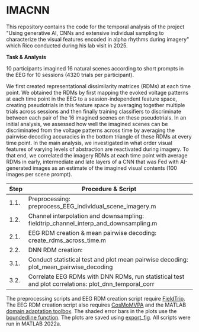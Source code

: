 # IMACNN
 
This repository contains the code for the temporal analysis of the project "Using generative AI, CNNs and extensive individual sampling to characterize the visual features encoded in alpha rhythms during imagery" which Rico conducted during his lab visit in 2025.

**Task & Analysis**

10 participants imagined 16 natural scenes according to short prompts in the EEG for 10 sessions (4320 trials per participant).

We first created representational dissimilarity matrices (RDMs) at each time point. We obtained the RDMs by first mapping the evoked voltage patterns at each time point in the EEG to a session-independent feature space, creating pseudotrials in this feature space by averaging together multiple trials across sessions and then finally training classifiers to discriminate between each pair of the 16 imagined scenes on these pseudotrials. In an initial analysis, we assessed how well the imagined scenes can be discriminated from the voltage patterns across time by averaging the pairwise decoding accuracies in the bottom triangle of these RDMs at every time point. In the main analysis, we investigated in what order visual features of varying levels of abstraction are reactivated during imagery. To that end, we correlated the imagery RDMs at each time point with average RDMs in early, intermediate and late layers of a CNN that was Fed with AI-generated images as an estimate of the imagined visual contents (100 images per scene prompt). 

|  Step  | Procedure & Script                |
|-------|-----------------|
| 1.1.  | Preprocessing: preprocess_EEG_individual_scene_imagery.m|
| 1.2.  | Channel interpolation and downsampling: fieldtrip_channel_interp_and_downsampling.m |
| 2.1.  | EEG RDM creation & mean pairwise decoding: create_rdms_across_time.m     |
| 2.2.  | DNN RDM creation:      |
| 3.1.  | Conduct statistical test and plot mean pairwise decoding: plot_mean_pairwise_decoding     |
| 3.2.  | Correlate EEG RDMs with DNN RDMs, run statistical test and plot correlations: plot_dnn_temporal_corr     |

The preprocessing scripts and EEG RDM creation script require [FieldTrip](https://www.fieldtriptoolbox.org/). The EEG RDM creation script also requires [CosMoMVPA](https://www.cosmomvpa.org/) and the MATLAB [domain adaptation toolbox](https://de.mathworks.com/matlabcentral/fileexchange/56704-a-domain-adaptation-toolbox). The shaded error bars in the plots use the [boundedline function](https://de.mathworks.com/matlabcentral/fileexchange/27485-boundedline-m). The plots are saved using [export_fig](https://de.mathworks.com/matlabcentral/fileexchange/23629-export_fig?s_tid=srchtitle). All scripts were run in MATLAB 2022a.

